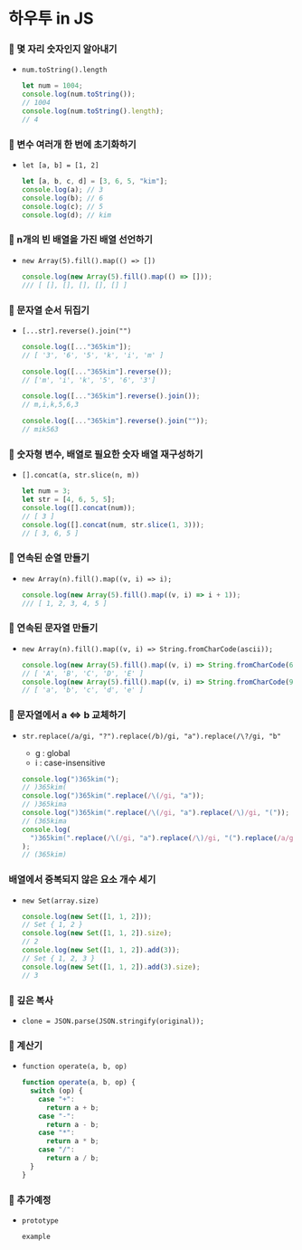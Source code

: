 # 하우투 in JS

### :rocket: 몇 자리 숫자인지 알아내기
- `num.toString().length`

  ```js
  let num = 1004;
  console.log(num.toString());
  // 1004
  console.log(num.toString().length);
  // 4
  ```

### :rocket: 변수 여러개 한 번에 초기화하기
- `let [a, b] = [1, 2]`

  ```js
  let [a, b, c, d] = [3, 6, 5, "kim"];
  console.log(a); // 3
  console.log(b); // 6
  console.log(c); // 5
  console.log(d); // kim
  ```

### :rocket: n개의 빈 배열을 가진 배열 선언하기
- `new Array(5).fill().map(() => [])`

  ```js
  console.log(new Array(5).fill().map(() => []));
  /// [ [], [], [], [], [] ]
  ```

### :rocket: 문자열 순서 뒤집기
- `[...str].reverse().join("")`

  ```js
  console.log([..."365kim"]);
  // [ '3', '6', '5', 'k', 'i', 'm' ]

  console.log([..."365kim"].reverse());
  // ['m', 'i', 'k', '5', '6', '3']

  console.log([..."365kim"].reverse().join());
  // m,i,k,5,6,3

  console.log([..."365kim"].reverse().join(""));
  // mik563
  ```

### :rocket: 숫자형 변수, 배열로 필요한 숫자 배열 재구성하기
- `[].concat(a, str.slice(n, m))`

  ```js
  let num = 3;
  let str = [4, 6, 5, 5];
  console.log([].concat(num));
  // [ 3 ]
  console.log([].concat(num, str.slice(1, 3)));
  // [ 3, 6, 5 ]

  ```

### :rocket: 연속된 순열 만들기
- `new Array(n).fill().map((v, i) => i);`

  ```js
  console.log(new Array(5).fill().map((v, i) => i + 1));
  /// [ 1, 2, 3, 4, 5 ]
  ```

### :rocket: 연속된 문자열 만들기
- `new Array(n).fill().map((v, i) => String.fromCharCode(ascii));`

  ```js
  console.log(new Array(5).fill().map((v, i) => String.fromCharCode(65 + i)));
  // [ 'A', 'B', 'C', 'D', 'E' ]
  console.log(new Array(5).fill().map((v, i) => String.fromCharCode(97 + i)));
  // [ 'a', 'b', 'c', 'd', 'e' ]
  ```

### :rocket: 문자열에서 a <=> b 교체하기
- `str.replace(/a/gi, "?").replace(/b)/gi, "a").replace(/\?/gi, "b"`
  - g : global
  - i : case-insensitive

  ```js
  console.log(")365kim(");
  // )365kim(
  console.log(")365kim(".replace(/\(/gi, "a"));
  // )365kima
  console.log(")365kim(".replace(/\(/gi, "a").replace(/\)/gi, "("));
  // (365kima
  console.log(
    ")365kim(".replace(/\(/gi, "a").replace(/\)/gi, "(").replace(/a/gi, ")")
  );
  // (365kim)
  ```

### 배열에서 중복되지 않은 요소 개수 세기
- `new Set(array.size)`

  ```js
  console.log(new Set([1, 1, 2]));
  // Set { 1, 2 }
  console.log(new Set([1, 1, 2]).size);
  // 2
  console.log(new Set([1, 1, 2]).add(3));
  // Set { 1, 2, 3 }
  console.log(new Set([1, 1, 2]).add(3).size);
  // 3
  ```

### :rocket: 깊은 복사
- `clone = JSON.parse(JSON.stringify(original));`

### :rocket: 계산기
- `function operate(a, b, op)`

  ```js
  function operate(a, b, op) {
    switch (op) {
      case "+":
        return a + b;
      case "-":
        return a - b;
      case "*":
        return a * b;
      case "/":
        return a / b;
    }
  }
  ```

### :rocket: 추가예정
- `prototype`

  ```js
  example
  ```
  
